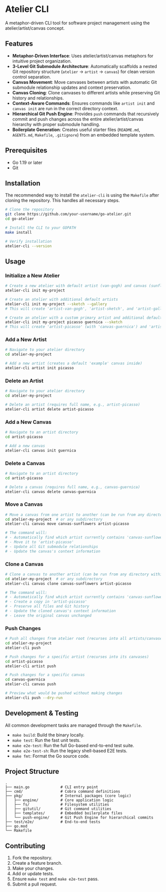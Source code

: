 # Atelier CLI

A metaphor-driven CLI tool for software project management using the atelier/artist/canvas concept.

## Features

- **Metaphor-Driven Interface**: Uses atelier/artist/canvas metaphors for intuitive project organization.
- **3-Level Git Submodule Architecture**: Automatically scaffolds a nested Git repository structure (`atelier` -> `artist` -> `canvas`) for clean version control separation.
- **Canvas Movement**: Move canvases between artists with automatic Git submodule relationship updates and context preservation.
- **Canvas Cloning**: Clone canvases to different artists while preserving Git history and relationships.
- **Context-Aware Commands**: Ensures commands like `artist init` and `canvas init` are run in the correct directory context.
- **Hierarchical Git Push Engine**: Provides `push` commands that recursively commit and push changes across the entire atelier/artist/canvas hierarchy with proper submodule handling.
- **Boilerplate Generation**: Creates useful starter files (`README.md`, `AGENTS.md`, `Makefile`, `.gitignore`) from an embedded template system.

## Prerequisites

- Go 1.19 or later
- Git

## Installation

The recommended way to install the `atelier-cli` is using the `Makefile` after cloning the repository. This handles all necessary steps.

```bash
# Clone the repository
git clone https://github.com/your-username/go-atelier.git
cd go-atelier

# Install the CLI to your GOPATH
make install

# Verify installation
atelier-cli --version
```

## Usage

### Initialize a New Atelier

```bash
# Create a new atelier with default artist (van-gogh) and canvas (sunflowers)
atelier-cli init my-project

# Create an atelier with additional default artists
atelier-cli init my-project --sketch --gallery
# This will create 'artist-van-gogh', 'artist-sketch', and 'artist-gallery'

# Create an atelier with a custom primary artist and additional default artists
atelier-cli init my-project picasso guernica --sketch
# This will create 'artist-picasso' (with 'canvas-guernica') and 'artist-sketch' (with 'canvas-example')
```

### Add a New Artist

```bash
# Navigate to your atelier directory
cd atelier-my-project

# Add a new artist (creates a default 'example' canvas inside)
atelier-cli artist init picasso
```

### Delete an Artist

```bash
# Navigate to your atelier directory
cd atelier-my-project

# Delete an artist (requires full name, e.g., artist-picasso)
atelier-cli artist delete artist-picasso
```

### Add a New Canvas

```bash
# Navigate to an artist directory
cd artist-picasso

# Add a new canvas
atelier-cli canvas init guernica
```

### Delete a Canvas

```bash
# Navigate to an artist directory
cd artist-picasso

# Delete a canvas (requires full name, e.g., canvas-guernica)
atelier-cli canvas delete canvas-guernica
```

### Move a Canvas

```bash
# Move a canvas from one artist to another (can be run from any directory within the atelier)
cd atelier-my-project  # or any subdirectory
atelier-cli canvas move canvas-sunflowers artist-picasso

# The command will:
# - Automatically find which artist currently contains 'canvas-sunflowers'
# - Move it to 'artist-picasso'
# - Update all Git submodule relationships
# - Update the canvas's context information
```

### Clone a Canvas

```bash
# Clone a canvas to another artist (can be run from any directory within the atelier)
cd atelier-my-project  # or any subdirectory
atelier-cli canvas clone canvas-sunflowers artist-picasso

# The command will:
# - Automatically find which artist currently contains 'canvas-sunflowers'
# - Create a copy in 'artist-picasso'
# - Preserve all files and Git history
# - Update the cloned canvas's context information
# - Leave the original canvas unchanged
```

### Push Changes

```bash
# Push all changes from atelier root (recurses into all artists/canvases)
cd atelier-my-project
atelier-cli push

# Push changes for a specific artist (recurses into its canvases)
cd artist-picasso
atelier-cli artist push

# Push changes for a specific canvas
cd canvas-guernica
atelier-cli canvas push

# Preview what would be pushed without making changes
atelier-cli push --dry-run
```

## Development & Testing

All common development tasks are managed through the `Makefile`.

- `make build`: Build the binary locally.
- `make test`: Run the fast unit tests.
- `make e2e-test`: Run the full Go-based end-to-end test suite.
- `make e2e-test-sh`: Run the legacy shell-based E2E tests.
- `make fmt`: Format the Go source code.

## Project Structure

```
.
├── main.go              # CLI entry point
├── cmd/                 # Cobra command definitions
├── pkg/                 # Internal packages (core logic)
│   ├── engine/          # Core application logic
│   ├── fs/              # Filesystem utilities
│   ├── gitutil/         # Git command utilities
│   ├── templates/       # Embedded boilerplate files
│   └── push-engine/     # Git Push Engine for hierarchical commits
├── test/e2e/            # End-to-end tests
├── go.mod
└── Makefile
```

## Contributing

1. Fork the repository.
2. Create a feature branch.
3. Make your changes.
4. Add or update tests.
5. Ensure `make test` and `make e2e-test` pass.
6. Submit a pull request.
